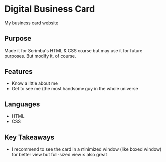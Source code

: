 # Digital Business Card
My business card website

## Purpose
Made it for Scrimba's HTML & CSS course but may use it for future purposes. But modify it, of course.

## Features
- Know a little about me
- Get to see me (the most handsome guy in the whole universe

## Languages
- HTML
- CSS

## Key Takeaways
- I recommend to see the card in a minimized window (like boxed window) for better view but full-sized view is also great
